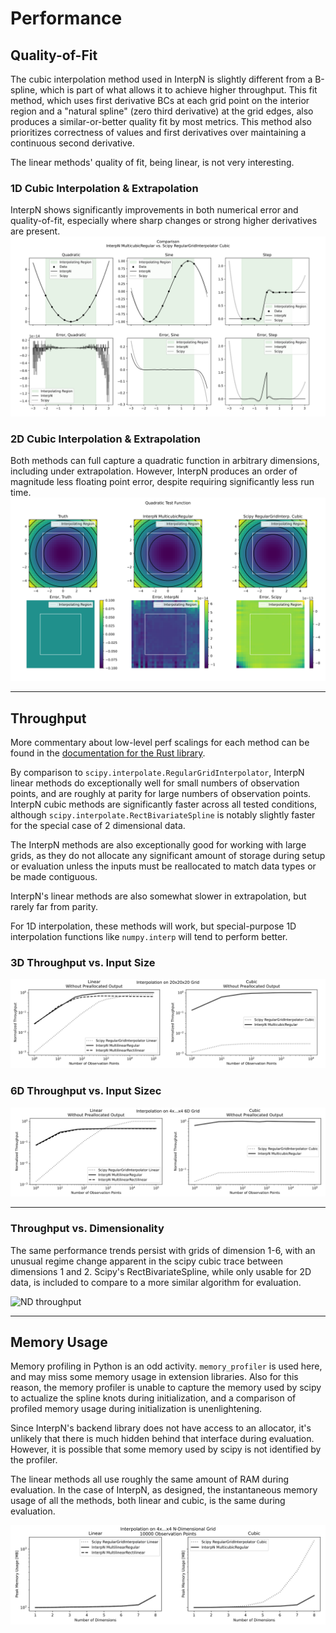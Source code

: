 # Performance

## Quality-of-Fit

The cubic interpolation method used in InterpN is slightly different from a B-spline, which is part of what allows it to achieve higher throughput. This fit method, which uses first derivative BCs at each grid point on the interior region and a "natural spline" (zero third derivative) at the grid edges, also produces a similar-or-better quality fit by most metrics. This method also prioritizes correctness of values and first derivatives over maintaining a continuous second derivative.

The linear methods' quality of fit, being linear, is not very interesting.

### 1D Cubic Interpolation & Extrapolation
InterpN shows significantly improvements in both numerical error and quality-of-fit, especially where sharp changes or strong higher derivatives are present. 
![1D cubic quality of fit](./1d_cubic_quality_of_fit.svg)

### 2D Cubic Interpolation & Extrapolation
Both methods can full capture a quadratic function in arbitrary dimensions, including under extrapolation. However, InterpN produces an order of magnitude less floating point error, despite requiring significantly less run time.
![2D cubic](./2d_cubic_quality_of_fit.svg)

----
## Throughput

More commentary about low-level perf scalings for each method
can be found in the [documentation for the Rust library](https://docs.rs/interpn/latest/interpn/).

By comparison to `scipy.interpolate.RegularGridInterpolator`,
InterpN linear methods do exceptionally well for small numbers of observation points, and are roughly at parity for large numbers of observation points. InterpN cubic methods are significantly faster across all tested conditions, although `scipy.interpolate.RectBivariateSpline` is notably slightly faster for the special case of 2 dimensional data.

The InterpN methods are also exceptionally good for working with large grids,
as they do not allocate any significant amount of storage during
setup or evaluation unless the inputs must be reallocated to match data types or be made contiguous.

InterpN's linear methods are also somewhat slower in extrapolation, but rarely
far from parity.

For 1D interpolation, these methods will work, but special-purpose
1D interpolation functions like `numpy.interp` will tend to perform
better.

### 3D Throughput vs. Input Size
<img src="./3d_no_prealloc.svg" alt="3D linear throughput" />

### 6D Throughput vs. Input Sizec
<img src="./6d_no_prealloc.svg" alt="6D linear throughput" />

----
### Throughput vs. Dimensionality
The same performance trends persist with grids of dimension 1-6, with an unusual regime change apparent in the scipy cubic trace between dimensions 1 and 2. Scipy's RectBivariateSpline, while only usable for 2D data, is included to compare to a more similar algorithm for evaluation.

<img src="./nd_throughput.svg" alt="ND throughput" />

----
## Memory Usage

Memory profiling in Python is an odd activity. `memory_profiler` is used here, and may miss some memory usage in extension libraries. Also for this reason, the memory profiler is unable to capture the memory used by scipy to actualize the spline knots during initialization, and a comparison of profiled memory usage during initialization is unenlightening.

Since InterpN's backend library does not have access to an allocator, it's unlikely that there is much hidden behind that interface during evaluation. However, it is possible that some memory used by scipy is not identified by the profiler.

The linear methods all use roughly the same amount of RAM during evaluation. In the case of InterpN, as designed, the instantaneous memory usage of all the methods, both linear and cubic, is the same during evaluation.

<img src="./nd_memory.svg" alt="ND memory usage" />
